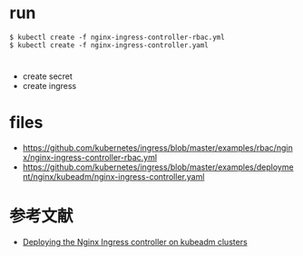 

# run
```
$ kubectl create -f nginx-ingress-controller-rbac.yml
$ kubectl create -f nginx-ingress-controller.yaml
```

# 
- create secret
- create ingress



# files
- https://github.com/kubernetes/ingress/blob/master/examples/rbac/nginx/nginx-ingress-controller-rbac.yml
- https://github.com/kubernetes/ingress/blob/master/examples/deployment/nginx/kubeadm/nginx-ingress-controller.yaml

# 参考文献
- [Deploying the Nginx Ingress controller on kubeadm clusters](https://github.com/kubernetes/ingress/tree/master/examples/deployment/nginx/kubeadm)

